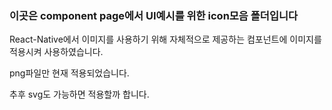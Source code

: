 ### 이곳은 component page에서 UI예시를 위한 icon모음 폴더입니다

React-Native에서 이미지를 사용하기 위해 자체적으로 제공하는 <Image/>컴포넌트에 이미지를 적용시켜 사용하였습니다.

png파일만 현재 적용되었습니다.

추후 svg도 가능하면 적용할까 합니다.